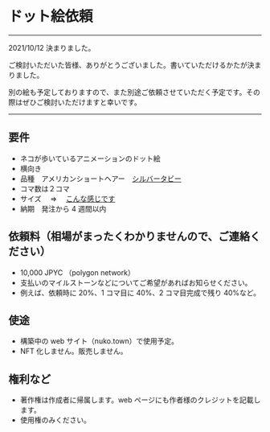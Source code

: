 # ドット絵依頼

---

2021/10/12 決まりました。

ご検討いただいた皆様、ありがとうございました。書いていただけるかたが決まりました。

別の絵も予定しておりますので、また別途ご依頼させていただく予定です。その際はぜひご検討いただけますと幸いです。

---

## 要件

- ネコが歩いているアニメーションのドット絵
- 横向き
- 品種　アメリカンショートヘアー　[シルバータビー](https://www.google.com/search?q=%E3%82%A2%E3%83%A1%E3%83%AA%E3%82%AB%E3%83%B3%E3%82%B7%E3%83%A7%E3%83%BC%E3%83%88%E3%83%98%E3%82%A2%E3%83%BC+%E3%82%B7%E3%83%AB%E3%83%90%E3%83%BC%E3%82%BF%E3%83%93%E3%83%BC&sxsrf=AOaemvLh0yVBMyX6bvvKyTyrboEp1MpOFg:1634011561459&source=lnms&tbm=isch&sa=X&ved=2ahUKEwjvn7e1_8PzAhVLfXAKHTxNAvEQ_AUoAXoECAEQAw&biw=1271&bih=1084&dpr=1.5)
- コマ数は２コマ
- サイズ　 ⇒ 　[こんな感じです](https://gifmagazine.net/post_images/1731196)
- 納期　発注から 4 週間以内

## 依頼料（相場がまったくわかりませんので、ご連絡ください）

- 10,000 JPYC （polygon network）
- 支払いのマイルストーンなどについてご希望があればお知らせください。
- 例えば、依頼時に 20%、1 コマ目に 40%、2 コマ目完成で残り 40%など。

## 使途

- 構築中の web サイト（nuko.town）で使用予定。
- NFT 化しません。販売しません。

## 権利など

- 著作権は作成者に帰属します。web ページにも作者様のクレジットを記載します。
- 使用権のみください。
